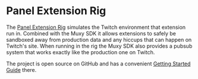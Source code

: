 # Panel Extension Rig

The [Panel Extension Rig](https://github.com/muxy/extensions-rig) simulates the Twitch environment
that extension run in. Combined with the Muxy SDK it allows extensions to safely be sandboxed away
from production data and any hiccups that can happen on Twitch's site. When running in the rig the
Muxy SDK also provides a pubsub system that works exactly like the production one on Twitch.

The project is open source on GitHub and has a convenient
[Getting Started Guide](https://github.com/muxy/extensions-rig/blob/master/docs/GettingStarted.md)
there.
